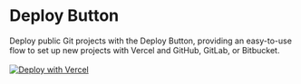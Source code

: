 # Deploy Button
Deploy public Git projects with the Deploy Button, providing an easy-to-use flow to set up new projects with Vercel and GitHub, GitLab, or Bitbucket.
<br /><br />[![Deploy with Vercel](https://vercel.com/button)](https://vercel.com/new/clone?repository-url=https://github.com/ianapd/typescript-project)

